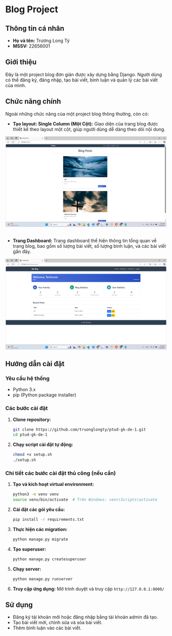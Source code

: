 # Blog Project

## Thông tin cá nhân
- **Họ và tên:** Trương Long Tý
- **MSSV:** 22656001

## Giới thiệu
Đây là một project blog đơn giản được xây dựng bằng Django. Người dùng có thể đăng ký, đăng nhập, tạo bài viết, bình luận và quản lý các bài viết của mình.

## Chức năng chính
Ngoài những chức năng của một project blog thông thường, còn có:

- **Tạo layout: Single Column (Một Cột):** Giao diện của trang blog được thiết kế theo layout một cột, giúp người dùng dễ dàng theo dõi nội dung.

<div align="center">
    <img src="image-1.png" alt="Single Column Layout" width="600">
</div>
<br>

- **Trang Dashboard:** Trang dashboard thể hiện thông tin tổng quan về trang blog, bao gồm số lượng bài viết, số lượng bình luận, và các bài viết gần đây.

<div align="center">
    <img src="image.png" alt="Dashboard" width="600">
</div>

## Hướng dẫn cài đặt

### Yêu cầu hệ thống
- Python 3.x
- pip (Python package installer)

### Các bước cài đặt

1. **Clone repository:**
    ```sh
    git clone https://github.com/truonglongty/ptud-gk-de-1.git
    cd ptud-gk-de-1
    ```

2. **Chạy script cài đặt tự động:**
    ```sh
    chmod +x setup.sh
    ./setup.sh
    ```

### Chi tiết các bước cài đặt thủ công (nếu cần)

1. **Tạo và kích hoạt virtual environment:**
    ```sh
    python3 -m venv venv
    source venv/bin/activate  # Trên Windows: venv\Scripts\activate
    ```

2. **Cài đặt các gói yêu cầu:**
    ```sh
    pip install -r requirements.txt
    ```

3. **Thực hiện các migration:**
    ```sh
    python manage.py migrate
    ```

4. **Tạo superuser:**
    ```sh
    python manage.py createsuperuser
    ```

5. **Chạy server:**
    ```sh
    python manage.py runserver
    ```

6. **Truy cập ứng dụng:**
    Mở trình duyệt và truy cập `http://127.0.0.1:8000/`

## Sử dụng
- Đăng ký tài khoản mới hoặc đăng nhập bằng tài khoản admin đã tạo.
- Tạo bài viết mới, chỉnh sửa và xóa bài viết.
- Thêm bình luận vào các bài viết.
